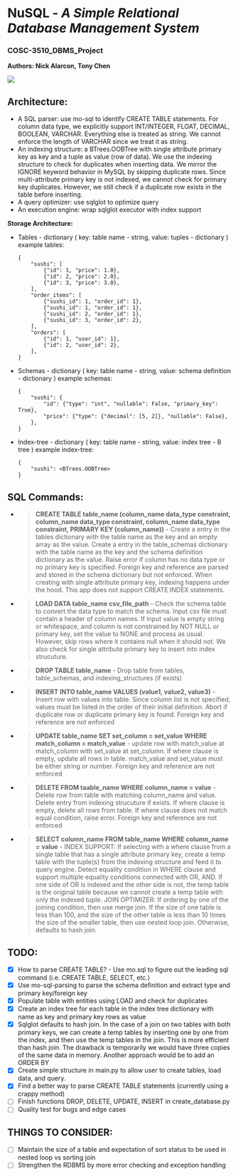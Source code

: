 # **NuSQL** - _A Simple Relational Database Management System_

### COSC-3510_DBMS_Project

**Authors: Nick Alarcon, Tony Chen**

![](Utility_files/nuSQLlogo.png)

## Architecture:

- A SQL parser: use mo-sql to identify CREATE TABLE statements. For column data type, we explicitly support INT/INTEGER, FLOAT, DECIMAL, BOOLEAN, VARCHAR. Everything else is treated as string. We cannot enforce the length of VARCHAR since we treat it as string.
- An indexing structure: a BTrees.OOBTree with single attribute primary key as key and a tuple as value (row of data). We use the indexing structure to check for duplicates when inserting data. We mirror the IGNORE keyword behavior in MySQL by skipping duplicate rows. Since multi-attribute primary key is not indexed, we cannot check for primary key duplicates. However, we still check if a duplicate row exists in the table before inserting.
- A query optimizer: use sqlglot to optimize query
- An execution engine: wrap sqlglot executor with index support

**Storage Architecture:**

- Tables - dictionary (
  key: table name - string, value: tuples - dictionary
  )
  example tables:
  ```
  {
      "sushi": [
          {"id": 1, "price": 1.0},
          {"id": 2, "price": 2.0},
          {"id": 3, "price": 3.0},
      ],
      "order_items": [
          {"sushi_id": 1, "order_id": 1},
          {"sushi_id": 1, "order_id": 1},
          {"sushi_id": 2, "order_id": 1},
          {"sushi_id": 3, "order_id": 2},
      ],
      "orders": [
          {"id": 1, "user_id": 1},
          {"id": 2, "user_id": 2},
      ],
  }
  ```
- Schemas - dictionary (
  key: table name - string, value: schema definition - dictionary
  )
  example schemas:
  ```
  {
      "sushi": {
          "id": {"type": "int", "nullable": False, "primary_key": True},
          "price": {"type": {"decimal": [5, 2]}, "nullable": False},
      },
  }
  ```
- Index-tree - dictionary (
  key: table name - string, value: index tree - B tree
  )
  example index-tree:
  ```
  {
      "sushi": <BTrees.OOBTree>
  }
  ```

## SQL Commands:

- > **CREATE TABLE table_name (column_name data_type constraint, column_name data_type constraint, column_name data_type constraint, PRIMARY KEY (column_name))** - Create a entry in the tables dictionary with the table name as the key and an empty array as the value. Create a entry in the table_schemas dictionary with the table name as the key and the schema definition dictionary as the value. Raise error if column has no data type or no primary key is specified. Foreign key and reference are parsed and stored in the schema dictionary but not enforced. When creating with single attribute primary key, indexing happens under the hood. This app does not support CREATE INDEX statements.
- > **LOAD DATA table_name csv_file_path** - Check the schema table to convert the data type to match the schema. Input csv file must contain a header of column names. If input value is empty string or whitespace, and column is not constrained by NOT NULL or primary key, set the value to NONE and process as usual. However, skip rows where it contains null when it should not. We also check for single attribute primary key to insert into index strucuture.
- > **DROP TABLE table_name** - Drop table from tables, table_schemas, and indexing_structures (if exists)
- > **INSERT INTO table_name VALUES (value1, value2, value3)** - Insert row with values into table. Since column list is not specified, values must be listed in the order of their initial definition. Abort if duplicate row or duplicate primary key is found. Foreign key and reference are not enforced
- > **UPDATE table_name SET set_column = set_value WHERE match_column = match_value** - update row with match_value at match_column with set_value at set_column. If where clause is empty, update all rows in table. match_value and set_value must be either string or number. Foreign key and reference are not enforced
- > **DELETE FROM taable_name WHERE column_name = value** - Delete row from table with matching column_name and value. Delete entry from indexing strucuture if exists. If where clause is empty, delete all rows from table. If where clause does not match equal condition, raise error. Foreign key and reference are not enforced
- > **SELECT column_name FROM table_name WHERE column_name = value** -
  > INDEX SUPPORT: If selecting with a where clause from a single table that has a single attribute primary key, create a temp table with the tuple(s) from the indexing structure and feed it to query engine. Detect equality condition in WHERE clause and support multiple equality conditions connected with OR, AND. If one side of OR is indexed and the other side is not, the temp table is the original table because we cannot create a temp table with only the indexed tuple.
  > JOIN OPTIMIZER: If ordering by one of the joining condition, then use merge join. If the size of one table is less than 100, and the size of the other table is less than 10 times the size of the smaller table, then use nested loop join. Otherwise, defaults to hash join.

## TODO:

- [x] How to parse CREATE TABLE? - Use mo.sql to figure out the leading sql command (i.e. CREATE TABLE, SELECT, etc.)
- [x] Use mo-sql-parsing to parse the schema definition and extract type and primary key/foreign key
- [x] Populate table with entities using LOAD and check for duplicates
- [x] Create an index tree for each table in the index tree dictionary with name as key and primary key rows as value
- [x] Sqlglot defaults to hash join. In the case of a join on two tables with both primary keys, we can create a temp tables by inserting one by one from the index, and then use the temp tables in the join. This is more efficient than hash join. The drawback is temporarily we would have three copies of the same data in memory. Another approach would be to add an ORDER BY
- [x] Create simple structure in main.py to allow user to create tables, load data, and query.
- [x] Find a better way to parse CREATE TABLE statements (currently using a crappy method)
- [ ] Finish functions DROP, DELETE, UPDATE, INSERT in create_database.py
- [ ] Quality test for bugs and edge cases

## THINGS TO CONSIDER:

- [ ] Maintain the size of a table and expectation of sort status to be used in nested loop vs sorting join
- [ ] Strengthen the RDBMS by more error checking and exception handling
